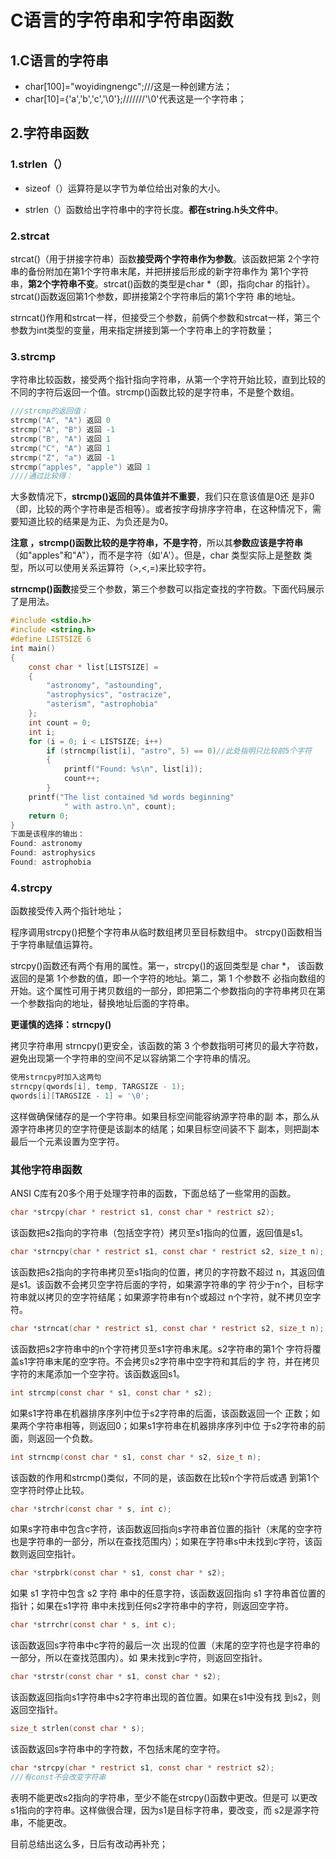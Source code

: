 # C语言的字符串和字符串函数

## 1.C语言的字符串

- char[100]="woyidingnengc";///这是一种创建方法；
- char[10]={'a','b','c','\0'};///////'\0'代表这是一个字符串；

## 2.字符串函数

### 1.strlen（）

- sizeof（）运算符是以字节为单位给出对象的大小。

- strlen（）函数给出字符串中的字符长度。**都在string.h头文件中**。

###  2.strcat

strcat()（用于拼接字符串）函数**接受两个字符串作为参数**。该函数把第 2个字符串的备份附加在第1个字符串末尾，并把拼接后形成的新字符串作为 第1个字符串，**第2个字符串不变**。strcat()函数的类型是char *（即，指向char 的指针）。strcat()函数返回第1个参数，即拼接第2个字符串后的第1个字符 串的地址。

strncat()作用和strcat一样，但接受三个参数，前俩个参数和strcat一样，第三个参数为int类型的变量，用来指定拼接到第一个字符串上的字符数量；

### 3.strcmp

字符串比较函数，接受两个指针指向字符串，从第一个字符开始比较，直到比较的不同的字符后返回一个值。strcmp()函数比较的是字符串，不是整个数组。

```c
///strcmp的返回值；
strcmp("A", "A") 返回 0
strcmp("A", "B") 返回 -1
strcmp("B", "A") 返回 1
strcmp("C", "A") 返回 1
strcmp("Z", "a") 返回 -1
strcmp("apples", "apple") 返回 1
////通过比较得：
```

大多数情况下，**strcmp()返回的具体值并不重要**，我们只在意该值是0还 是非0（即，比较的两个字符串是否相等）。或者按字母排序字符串，在这种情况下，需要知道比较的结果是为正、为负还是为0。 

**注意 ，strcmp()函数比较的是字符串，不是字符**，所以其**参数应该是字符串** （如"apples"和"A"），而不是字符（如'A'）。但是，char 类型实际上是整数 类型，所以可以使用关系运算符（>,<,=)来比较字符。

**strncmp()函数**接受三个参数，第三个参数可以指定查找的字符数。下面代码展示了是用法。

```c
#include <stdio.h>
#include <string.h>
#define LISTSIZE 6
int main()
{
    const char * list[LISTSIZE] =
    {
        "astronomy", "astounding",
        "astrophysics", "ostracize",
        "asterism", "astrophobia"
    };
    int count = 0;
    int i;
	for (i = 0; i < LISTSIZE; i++)
		if (strncmp(list[i], "astro", 5) == 0)//此处指明只比较前5个字符
        {
            printf("Found: %s\n", list[i]);
            count++;
        }
	printf("The list contained %d words beginning"
			" with astro.\n", count);
	return 0;
}
下面是该程序的输出：
Found: astronomy
Found: astrophysics
Found: astrophobia
```

### 4.strcpy

函数接受传入两个指针地址；

程序调用strcpy()把整个字符串从临时数组拷贝至目标数组中。 strcpy()函数相当于字符串赋值运算符。

strcpy()函数还有两个有用的属性。第一，strcpy()的返回类型是 char *， 该函数返回的是第 1个参数的值，即一个字符的地址。第二，第 1 个参数不 必指向数组的开始。这个属性可用于拷贝数组的一部分，即把第二个参数指向的字符串拷贝在第一个参数指向的地址，替换地址后面的字符串。

**更谨慎的选择：strncpy()**

拷贝字符串用 strncpy()更安全，该函数的第 3 个参数指明可拷贝的最大字符数，避免出现第一个字符串的空间不足以容纳第二个字符串的情况。

```c
使用strncpy时加入这两句
strncpy(qwords[i], temp, TARGSIZE - 1);
qwords[i][TARGSIZE - 1] = '\0'; 
```

这样做确保储存的是一个字符串。如果目标空间能容纳源字符串的副 本，那么从源字符串拷贝的空字符便是该副本的结尾；如果目标空间装不下 副本，则把副本最后一个元素设置为空字符。

### 其他字符串函数

ANSI C库有20多个用于处理字符串的函数，下面总结了一些常用的函数。

```c
char *strcpy(char * restrict s1, const char * restrict s2);
```

该函数把s2指向的字符串（包括空字符）拷贝至s1指向的位置，返回值是s1。

```c
char *strncpy(char * restrict s1, const char * restrict s2, size_t n);
```

该函数把s2指向的字符串拷贝至s1指向的位置，拷贝的字符数不超过 n，其返回值是s1。该函数不会拷贝空字符后面的字符，如果源字符串的字 符少于n个，目标字符串就以拷贝的空字符结尾；如果源字符串有n个或超过 n个字符，就不拷贝空字符。

```c
char *strncat(char * restrict s1, const char * restrict s2, size_t n);
```

该函数把s2字符串中的n个字符拷贝至s1字符串末尾。s2字符串的第1个 字符将覆盖s1字符串末尾的空字符。不会拷贝s2字符串中空字符和其后的字 符，并在拷贝字符的末尾添加一个空字符。该函数返回s1。

```c
int strcmp(const char * s1, const char * s2);
```

如果s1字符串在机器排序序列中位于s2字符串的后面，该函数返回一个 正数；如果两个字符串相等，则返回0；如果s1字符串在机器排序序列中位 于s2字符串的前面，则返回一个负数。

```c
int strncmp(const char * s1, const char * s2, size_t n);
```

该函数的作用和strcmp()类似，不同的是，该函数在比较n个字符后或遇 到第1个空字符时停止比较。

```c
char *strchr(const char * s, int c);
```

如果s字符串中包含c字符，该函数返回指向s字符串首位置的指针（末尾的空字符也是字符串的一部分，所以在查找范围内）；如果在字符串s中未找到c字符，该函数则返回空指针。

```c
char *strpbrk(const char * s1, const char * s2);
```

如果 s1 字符中包含 s2 字符 串中的任意字符，该函数返回指向 s1 字符串首位置的指针；如果在s1字符 串中未找到任何s2字符串中的字符，则返回空字符。

```c
char *strrchr(const char * s, int c);
```

该函数返回s字符串中c字符的最后一次 出现的位置（末尾的空字符也是字符串的一部分，所以在查找范围内）。如 果未找到c字符，则返回空指针。

```c
char *strstr(const char * s1, const char * s2);
```

该函数返回指向s1字符串中s2字符串出现的首位置。如果在s1中没有找 到s2，则返回空指针。

```c
size_t strlen(const char * s);
```

该函数返回s字符串中的字符数，不包括末尾的空字符。

```c
char *strcpy(char * restrict s1, const char * restrict s2);
///有const不会改变字符串
```

表明不能更改s2指向的字符串，至少不能在strcpy()函数中更改。但是可 以更改s1指向的字符串。这样做很合理，因为s1是目标字符串，要改变，而 s2是源字符串，不能更改。

目前总结出这么多，日后有改动再补充；

